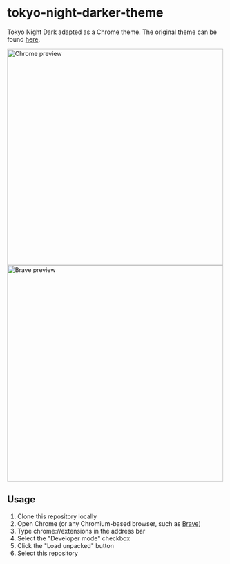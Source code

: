 # tokyo-night-darker-theme
Tokyo Night Dark adapted as a Chrome theme. The original theme can be found [here](https://marketplace.visualstudio.com/items?itemName=drewxs.tokyo-night-dark).

<img src="https://github.com/wendoj/tokyo-night-darker-theme/assets/77996774/b6447769-79a3-4ad8-9946-d1ff392186cb" alt="Chrome preview" width="500" />
<img src="https://github.com/wendoj/tokyo-night-darker-theme/assets/77996774/3494acc4-99aa-41c2-802e-5c398aac8307" alt="Brave preview" width="500" />

## Usage
1. Clone this repository locally
2. Open Chrome (or any Chromium-based browser, such as [Brave](https://brave.com/))
3. Type chrome://extensions in the address bar
4. Select the "Developer mode" checkbox
5. Click the "Load unpacked" button
6. Select this repository
